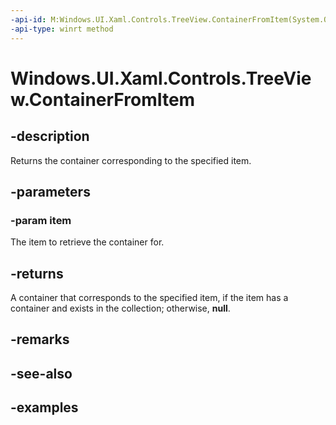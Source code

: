 ```yaml
---
-api-id: M:Windows.UI.Xaml.Controls.TreeView.ContainerFromItem(System.Object)
-api-type: winrt method
---
```


<!-- Method syntax.
public DependencyObject TreeView.ContainerFromItem(Object item)
-->

# Windows.UI.Xaml.Controls.TreeView.ContainerFromItem

## -description

Returns the container corresponding to the specified item.

## -parameters

### -param item

The item to retrieve the container for.

## -returns

A container that corresponds to the specified item, if the item has a container and exists in the collection; otherwise, **null**.

## -remarks

## -see-also

## -examples

